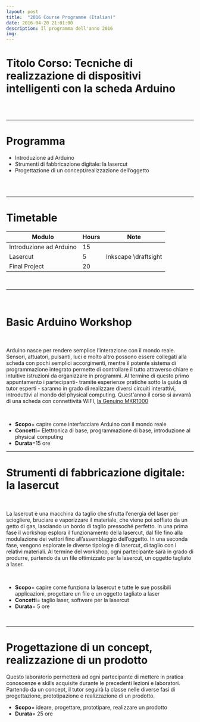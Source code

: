 ```yaml
---
layout: post
title:  "2016 Course Programme (Italian)"
date: 2016-04-20 21:01:00
description: Il programma dell'anno 2016
img:
---
```



# **Titolo Corso**: Tecniche di realizzazione di dispositivi intelligenti con la scheda Arduino


<br/><br/>


---

# **Programma**

- Introduzione ad Arduino
- Strumenti di fabbricazione digitale: la lasercut
- Progettazione di un concept/realizzazione dell’oggetto

<br/><br/>

---


# **Timetable**

| Modulo | Hours | Note |
| ------ | ----- | ---- |
| Introduzione ad Arduino | 15 |  |
| Lasercut | 5 | Inkscape \draftsight |
| Final Project | 20 |  |

<br/>

---
<br/>

# **Basic Arduino Workshop** 		

<br/>

Arduino nasce per rendere semplice l’interazione con il mondo reale. Sensori, attuatori, pulsanti, luci e molto altro possono essere collegati alla scheda con pochi semplici accorgimenti, mentre il potente sistema di programmazione integrato permette di controllare il tutto attraverso chiare e intuitive istruzioni da organizzare in programmi. Al termine di questo primo appuntamento i partecipanti- tramite esperienze pratiche sotto la guida di tutor esperti - saranno in grado di realizzare diversi circuiti interattivi, introduttivi al mondo del physical computing. Quest'anno il corso si avvarrà di una scheda con connettività WIFI, [la Genuino MKR1000](http://www.arduino.cc/en/Main/ArduinoMKR1000)

<br/>

* **Scopo**= capire come interfacciare Arduino con il mondo reale
* **Concetti**= Elettronica di base, programmazione di base, introduzione al physical computing
* **Durata**=15 ore

---

# **Strumenti di fabbricazione digitale: la lasercut**

<br/>

La lasercut è una macchina da taglio che sfrutta l’energia del laser per sciogliere, bruciare e vaporizzare il materiale, che viene poi soffiato da un getto di gas, lasciando un bordo di taglio pressoché perfetto. In una prima fase il workshop esplora il funzionamento della lasercut, dal file fino alla modulazione dei vettori fino all’assemblaggio dell’oggetto. In una seconda fase, vengono esplorate le diverse tipologie di lasercut, di taglio con i relativi materiali. Al termine del workshop, ogni partecipante sarà in grado di produrre, partendo da un file ottimizzato per la lasercut, un oggetto tagliato a laser.

<br/>

* **Scopo**= capire come funziona la lasercut e tutte le sue possibili applicazioni, progettare un file e un oggetto tagliato a laser
* **Concetti**= taglio laser, software per la lasercut
* **Durata**=  5  ore

<br/>

---

# **Progettazione di un concept, realizzazione di un prodotto**

Questo laboratorio permetterà ad ogni partecipante di mettere in pratica conoscenze e skills acquisite durante le precedenti lezioni e laboratori. Partendo da un concept, il tutor seguirà la classe nelle diverse fasi di progettazione, prototipazione e realizzazione di un prodotto.

* **Scopo**= ideare, progettare, prototipare, realizzare un prodotto
* **Durata**= 25 ore
